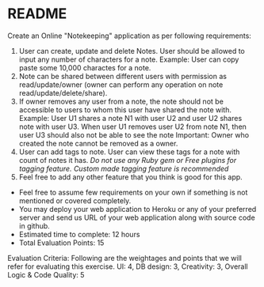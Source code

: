 # README
Create an Online "Notekeeping" application as per following requirements:

1. User can create, update and delete Notes. User should be allowed to input any number of characters for a note. Example: User can copy paste some 10,000 charactes for a note.
2. Note can be shared between different users with permission as read/update/owner (owner can perform any operation on note read/update/delete/share).
3. If owner removes any user from a note, the note should not be accessible to users to whom this user have shared the note with.
Example: User U1 shares a note N1 with user U2 and user U2 shares note with user U3.
When user U1 removes user U2 from note N1, then user U3 should also not be able to see the note
Important: Owner who created the note cannot be removed as a owner.
4. User can add tags to note. User can view these tags for a note with count of notes it has. *Do not use any Ruby gem or Free plugins for tagging feature. Custom made tagging feature is recommended*
5. Feel free to add any other feature that you think is good for this app.

- Feel free to assume few requirements on your own if something is not mentioned or covered completely. 
- You may deploy your web application to Heroku or any of your preferred server and send us URL of your web application along with source code in github.
- Estimated time to complete: 12 hours
- Total Evaluation Points: 15

Evaluation Criteria:
Following are the weightages and points that we will refer for evaluating this exercise.
UI: 4, DB design: 3, Creativity: 3, Overall Logic & Code Quality: 5

